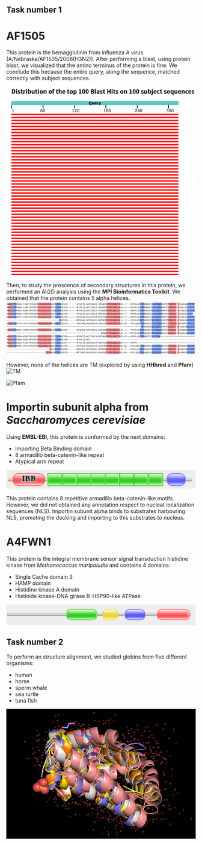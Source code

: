 ## **Task number 1**

# AF1505
This protein is the hemagglutinin from influenza A virus (A/Nebraska/AF1505/2008(H3N2)). After performing a blast, using protein blast, we visualized that the amino terminus of the protein is fine. We conclude this because the entire query, along the sequence, matched correctly with subject sequences.
![blast](blast.png)


Then, to study the prescence of secondary structures in this protein, we performed an Ali2D analysis using the **MPI Bioinformatics Toolkit**. We obtained that the protein contains 5 alpha helices. 
![secondary](secondary.png)

However, none of the helices are TM (explored by using **HHhred** and **Pfam**)
![TM](HHpred.png)

![Pfam](Pfam.png)

# Importin subunit alpha from *Saccharomyces cerevisiae*
Using **EMBL-EBI**, this protein is conformed by the next domains:

- Importing Beta Binding domain
- 8 armadillo beta-catenin-like repeat
- Atypical arm repeat

![domains](domains.png)

This protein contains 8 repetitive armadillo beta-catenin-like motifs. However, we did not obtained any annotation respect to nucleat localization sequences (NLS).
Importin subunit alpha binds to substrates harbouring NLS, promoting the docking and importing to this substrates to nucleus.

# A4FWN1
This protein is the integral membrane sensor signal transduction histidine kinase from *Methanococcus maripaludis* and contains 4 domains:

- Single Cache domain 3
- HAMP domain
- Histidine kinase A domain
- Histinide kinase-DNA girase B-HSP90-like ATPase

![A4F](A4F.png)

## **Task number 2**

To perform an structure alignment, we studied globins from five different organisms:


- human
- horse
- sperm whale
- sea turtle
- tuna fish

![Globins](Globins.png)



